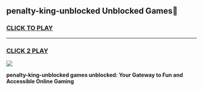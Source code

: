 
## penalty-king-unblocked Unblocked Games👋
<h3>
<a href="https://news.freeplayer.one?title=penalty-king-unblocked&ref=16F">CLICK TO PLAY</a></h3>
<hr>

<h3>
<a href="https://news.freeplayer.one?title=penalty-king-unblocked&ref=16F">CLICK 2 PLAY</a>
  
</h3>

<a href="https://news.freeplayer.one?title=penalty-king-unblocked&ref=16F/"><img src="https://clearcache.store/games.png"></a>


**penalty-king-unblocked games unblocked: Your Gateway to Fun and Accessible Online Gaming**
